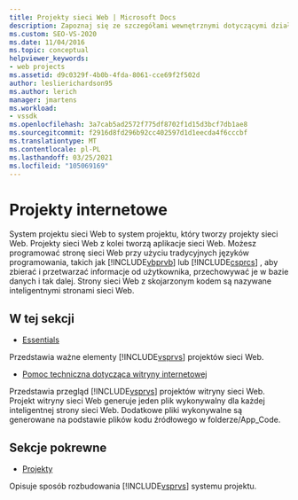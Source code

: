 ```yaml
---
title: Projekty sieci Web | Microsoft Docs
description: Zapoznaj się ze szczegółami wewnętrznymi dotyczącymi działania systemu projektu sieci Web w programie Visual Studio, dla deweloperów, którzy chcą zwiększyć program Visual Studio.
ms.custom: SEO-VS-2020
ms.date: 11/04/2016
ms.topic: conceptual
helpviewer_keywords:
- web projects
ms.assetid: d9c0329f-4b0b-4fda-8061-cce69f2f502d
author: leslierichardson95
ms.author: lerich
manager: jmartens
ms.workload:
- vssdk
ms.openlocfilehash: 3a7cab5ad2572f775df8702f1d15d3bcf7db1ae8
ms.sourcegitcommit: f2916d8fd296b92cc402597d1d1eecda4f6cccbf
ms.translationtype: MT
ms.contentlocale: pl-PL
ms.lasthandoff: 03/25/2021
ms.locfileid: "105069169"
---
```

# <a name="web-projects"></a>Projekty internetowe
System projektu sieci Web to system projektu, który tworzy projekty sieci Web. Projekty sieci Web z kolei tworzą aplikacje sieci Web. Możesz programować stronę sieci Web przy użyciu tradycyjnych języków programowania, takich jak [!INCLUDE[vbprvb](../../code-quality/includes/vbprvb_md.md)] lub [!INCLUDE[csprcs](../../data-tools/includes/csprcs_md.md)] , aby zbierać i przetwarzać informacje od użytkownika, przechowywać je w bazie danych i tak dalej. Strony sieci Web z skojarzonym kodem są nazywane inteligentnymi stronami sieci Web.

## <a name="in-this-section"></a>W tej sekcji
- [Essentials](../../extensibility/internals/web-project-essentials.md)

 Przedstawia ważne elementy [!INCLUDE[vsprvs](../../code-quality/includes/vsprvs_md.md)] projektów sieci Web.

- [Pomoc techniczna dotycząca witryny internetowej](../../extensibility/internals/web-site-support.md)

 Przedstawia przegląd [!INCLUDE[vsprvs](../../code-quality/includes/vsprvs_md.md)] projektów witryny sieci Web. Projekt witryny sieci Web generuje jeden plik wykonywalny dla każdej inteligentnej strony sieci Web. Dodatkowe pliki wykonywalne są generowane na podstawie plików kodu źródłowego w folderze/App_Code.

## <a name="related-sections"></a>Sekcje pokrewne
- [Projekty](../../extensibility/internals/projects.md)

 Opisuje sposób rozbudowania [!INCLUDE[vsprvs](../../code-quality/includes/vsprvs_md.md)] systemu projektu.
